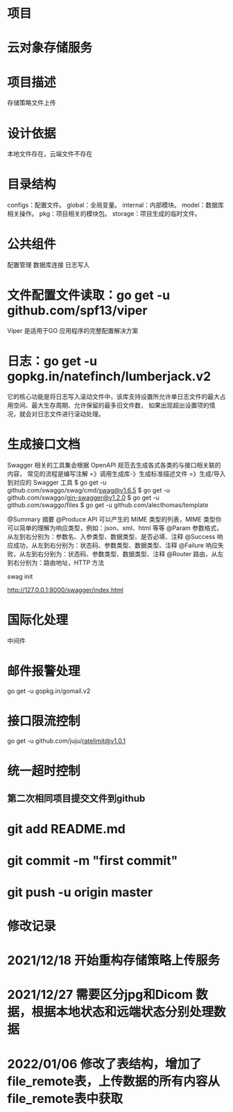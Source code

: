 # 项目
# ****云对象存储服务****

# 项目描述
存储策略文件上传

# 设计依据
本地文件存在，云端文件不存在

# 目录结构
configs：配置文件。
global：全局变量。
internal：内部模块。
model：数据库相关操作。
pkg：项目相关的模块包。
storage：项目生成的临时文件。

# 公共组件
配置管理
数据库连接
日志写入

# 文件配置文件读取：go get -u github.com/spf13/viper
Viper 是适用于GO 应用程序的完整配置解决方案

# 日志：go get -u gopkg.in/natefinch/lumberjack.v2
它的核心功能是将日志写入滚动文件中，该库支持设置所允许单日志文件的最大占用空间、最大生存周期、允许保留的最多旧文件数，
如果出现超出设置项的情况，就会对日志文件进行滚动处理。

# 生成接口文档
Swagger 相关的工具集会根据 OpenAPI 规范去生成各式各类的与接口相关联的内容，
常见的流程是编写注解 =》调用生成库-》生成标准描述文件 =》生成/导入到对应的 Swagger 工具
$ go get -u github.com/swaggo/swag/cmd/swag@v1.6.5
$ go get -u github.com/swaggo/gin-swagger@v1.2.0 
$ go get -u github.com/swaggo/files
$ go get -u github.com/alecthomas/template

@Summary	摘要
@Produce	API 可以产生的 MIME 类型的列表，MIME 类型你可以简单的理解为响应类型，例如：json、xml、html 等等
@Param	参数格式，从左到右分别为：参数名、入参类型、数据类型、是否必填、注释
@Success	响应成功，从左到右分别为：状态码、参数类型、数据类型、注释
@Failure	响应失败，从左到右分别为：状态码、参数类型、数据类型、注释
@Router	路由，从左到右分别为：路由地址，HTTP 方法

swag init

http://127.0.0.1:8000/swagger/index.html

# 国际化处理
中间件
# 邮件报警处理
go get -u gopkg.in/gomail.v2
# 接口限流控制
go get -u github.com/juju/ratelimit@v1.0.1
# 统一超时控制

## 第二次相同项目提交文件到github
# git add README.md
# git commit -m "first commit"
# git push -u origin master


# 修改记录
# 2021/12/18 开始重构存储策略上传服务
# 2021/12/27 需要区分jpg和Dicom 数据，根据本地状态和远端状态分别处理数据
# 2022/01/06 修改了表结构，增加了file_remote表，上传数据的所有内容从file_remote表中获取

